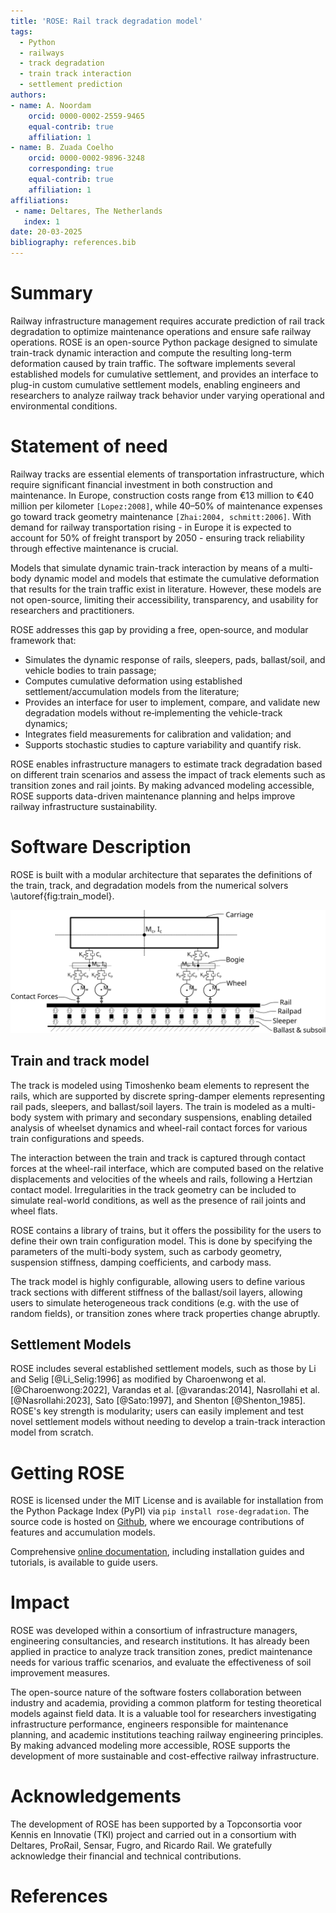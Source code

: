 ```yaml
---
title: 'ROSE: Rail track degradation model'
tags:
  - Python
  - railways
  - track degradation
  - train track interaction
  - settlement prediction
authors:
- name: A. Noordam
    orcid: 0000-0002-2559-9465
    equal-contrib: true
    affiliation: 1
- name: B. Zuada Coelho
    orcid: 0000-0002-9896-3248
    corresponding: true
    equal-contrib: true
    affiliation: 1
affiliations:
 - name: Deltares, The Netherlands
   index: 1
date: 20-03-2025
bibliography: references.bib
---
```


# Summary

Railway infrastructure management requires accurate prediction of rail track degradation to optimize maintenance operations and ensure safe railway operations. ROSE is an open-source Python package designed to simulate train-track dynamic interaction and compute the resulting long-term deformation caused by train traffic. The software implements several established models for cumulative settlement, and provides an interface to plug-in custom cumulative settlement models, enabling engineers and researchers to analyze railway track behavior under varying operational and environmental conditions.


# Statement of need

Railway tracks are essential elements of transportation infrastructure, which require significant financial investment in both construction and maintenance.
In Europe, construction costs range from €13 million to €40 million per kilometer `[Lopez:2008]`, while 40–50% of maintenance expenses go toward track geometry maintenance `[Zhai:2004, schmitt:2006]`. With demand for railway transportation rising - in Europe it is expected to account for 50% of freight transport by 2050 - ensuring track reliability through effective maintenance is crucial.

Models that simulate dynamic train-track interaction by means of a multi-body dynamic model and models that estimate the cumulative deformation that results for the train traffic exist in literature. However, these models are not open-source, limiting their accessibility, transparency, and usability for researchers and practitioners.

<!-- To address this gap, ROSE, a Python package, provides a free and open-source solution for computing railway track degradation. It allows users to analyze dynamic train-track interactions using customizable train models and integrates both literature-based and user-defined degradation models. ROSE enables infrastructure managers to estimate track degradation based on different train scenarios and assess the impact of track elements such as transition zones and rail joints. By making advanced modeling accessible, ROSE supports data-driven maintenance planning and helps improve railway infrastructure sustainability. -->


ROSE addresses this gap by providing a free, open‑source, and modular framework that:
* Simulates the dynamic response of rails, sleepers, pads, ballast/soil, and vehicle bodies to train passage;
* Computes cumulative deformation using established settlement/accumulation models from the literature;
* Provides an interface for user to implement, compare, and validate new degradation models without re‑implementing the vehicle-track dynamics;
* Integrates field measurements for calibration and validation; and
* Supports stochastic studies to capture variability and quantify risk.

<!-- This combination lowers the barrier for reproducible research, enables cross‑comparison of models under a common workflow, and helps infrastructure managers evaluate maintenance scenarios quantitatively. -->
ROSE enables infrastructure managers to estimate track degradation based on different train scenarios and assess the impact of track elements such as transition zones and rail joints. By making advanced modeling accessible, ROSE supports data-driven maintenance planning and helps improve railway infrastructure sustainability.

# Software Description

ROSE is built with a modular architecture that separates the definitions of the train, track, and degradation models from the numerical solvers \autoref{fig:train_model}.

![ROSE train and track model, illustrating the multi-body system for the vehicle and the beam on elastic foundation structure for the track.\label{fig:train_model}](./figures/track_full.png)


## Train and track model

The track is modeled using Timoshenko beam elements to represent the rails, which are supported by discrete spring-damper elements representing rail pads, sleepers, and ballast/soil layers.
The train is modeled as a multi-body system with primary and secondary suspensions, enabling detailed analysis of wheelset dynamics and wheel-rail contact forces for various train configurations and speeds.

The interaction between the train and track is captured through contact forces at the wheel-rail interface, which are computed based on the relative displacements and velocities of the wheels and rails, following a Hertzian contact model. Irregularities in the track geometry can be included to simulate real-world conditions, as well as the presence of rail joints and wheel flats.

ROSE contains a library of trains, but it offers the possibility for the users to define their own train configuration model. This is done by specifying the parameters of the multi-body system, such as carbody geometry, suspension stiffness, damping coefficients, and carbody mass.

The track model is highly configurable, allowing users to define various track sections with different stiffness of the ballast/soil layers, allowing users to simulate heterogeneous track conditions (e.g. with the use of random fields), or transition zones where track properties change abruptly.


## Settlement Models

ROSE includes several established settlement models, such as those by Li and Selig [@Li_Selig:1996] as modified by Charoenwong et al. [@Charoenwong:2022], Varandas et al. [@varandas:2014], Nasrollahi et al. [@Nasrollahi:2023], Sato [@Sato:1997], and Shenton [@Shenton_1985]. ROSE's key strength is modularity; users can easily implement and test novel settlement models without needing to develop a train-track interaction model from scratch.


# Getting ROSE

ROSE is licensed under the MIT License and is available for installation from the Python Package Index (PyPI) via `pip install rose-degradation`. The source code is hosted on [Github](https://github.com/PlatypusBytes/ROSE), where we encourage contributions of features and accumulation models.

Comprehensive [online documentation](https://rose-model.readthedocs.io/), including installation guides and tutorials, is available to guide users.


# Impact

ROSE was developed within a consortium of infrastructure managers, engineering consultancies, and research institutions. It has already been applied in practice to analyze track transition zones, predict maintenance needs for various traffic scenarios, and evaluate the effectiveness of soil improvement measures.

The open-source nature of the software fosters collaboration between industry and academia, providing a common platform for testing theoretical models against field data. It is a valuable tool for researchers investigating infrastructure performance, engineers responsible for maintenance planning, and academic institutions teaching railway engineering principles. By making advanced modeling more accessible, ROSE supports the development of more sustainable and cost-effective railway infrastructure.


# Acknowledgements

The development of ROSE has been supported by a Topconsortia voor Kennis en Innovatie (TKI) project and carried out in a consortium with Deltares, ProRail, Sensar, Fugro, and Ricardo Rail. We gratefully acknowledge their financial and technical contributions.


# References
